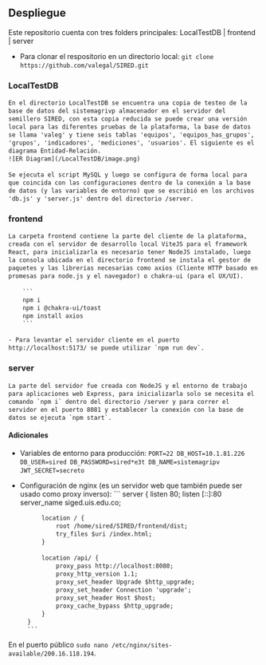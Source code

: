 ## Despliegue

Este repositorio cuenta con tres folders principales: LocalTestDB | frontend | server

- Para clonar el respositorio en un directorio local: `git clone https://github.com/valegal/SIRED.git`

### LocalTestDB

    En el directorio LocalTestDB se encuentra una copia de testeo de la base de datos del sistemagrivp almacenador en el servidor del semillero SIRED, con esta copia reducida se puede crear una versión local para las diferentes pruebas de la plataforma, la base de datos se llama 'valeg' y tiene seis tablas 'equipos', 'equipos_has_grupos', 'grupos', 'indicadores', 'mediciones', 'usuarios'. El siguiente es el diagrama Entidad-Relación.
    ![ER Diagram](/LocalTestDB/image.png)

    Se ejecuta el script MySQL y luego se configura de forma local para que coincida con las configuraciones dentro de la conexión a la base de datos (y las variables de entorno) que se escribió en los archivos 'db.js' y 'server.js' dentro del directorio /server.

### frontend

    La carpeta frontend contiene la parte del cliente de la plataforma, creada con el servidor de desarrollo local ViteJS para el framework React, para inicializarla es necesario tener NodeJS instalado, luego la consola ubicada en el directorio frontend se instala el gestor de paquetes y las librerias necesarias como axios (Cliente HTTP basado en promesas para node.js y el navegador) o chakra-ui (para el UX/UI).

        ```
        npm i
        npm i @chakra-ui/toast
        npm install axios
        ```

    - Para levantar el servidor cliente en el puerto http://localhost:5173/ se puede utilizar `npm run dev`.

### server

    La parte del servidor fue creada con NodeJS y el entorno de trabajo para aplicaciones web Express, para inicializarla solo se necesita el comando `npm i` dentro del directorio /server y para correr el servidor en el puerto 8081 y establecer la conexión con la base de datos se ejecuta `npm start`.

#### Adicionales

- Variables de entorno para producción:
        ```
        PORT=22
        DB_HOST=10.1.81.226
        DB_USER=sired
        DB_PASSWORD=sired*e3t
        DB_NAME=sistemagripv
        JWT_SECRET=secreto
        ```

- Configuración de nginx (es un servidor web que también puede ser usado como proxy inverso):
        ```
        server {
            listen 80;
            listen [::]:80
            server_name siged.uis.edu.co;

            location / {
                root /home/sired/SIRED/frontend/dist;
                try_files $uri /index.html;
            }

            location /api/ {
                proxy_pass http://localhost:8080;
                proxy_http_version 1.1;
                proxy_set_header Upgrade $http_upgrade;
                proxy_set_header Connection 'upgrade';
                proxy_set_header Host $host;
                proxy_cache_bypass $http_upgrade;
            }
        }
        ```
En el puerto público `sudo nano /etc/nginx/sites-available/200.16.118.194`.
